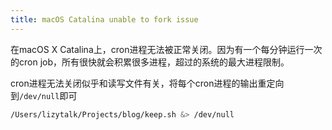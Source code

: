 ```yaml
---
title: macOS Catalina unable to fork issue
---
```


在macOS X Catalina上，cron进程无法被正常关闭。因为有一个每分钟运行一次的cron job，所有很快就会积累很多进程，超过的系统的最大进程限制。

cron进程无法关闭似乎和读写文件有关，将每个cron进程的输出重定向到`/dev/null`即可

```bash
/Users/lizytalk/Projects/blog/keep.sh &> /dev/null
```

